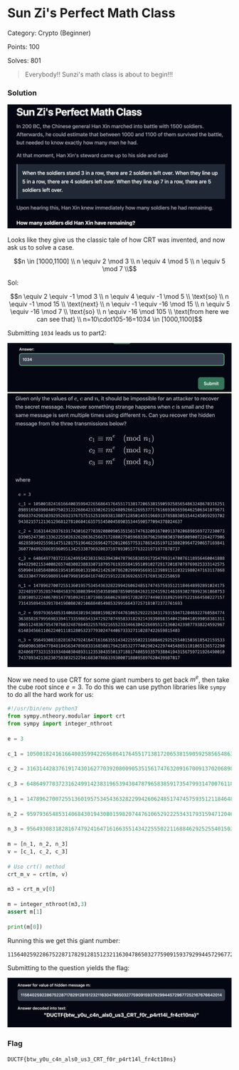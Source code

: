 # Sun Zi's Perfect Math Class

Category: Crypto (Beginner)

Points: 100

Solves: 801

>Everybody!! Sunzi's math class is about to begin!!!

### Solution

![Question 1](/images/SunZiQuestion.png)

Looks like they give us the classic tale of how CRT was invented, and now ask us to solve a case.

```math
n \in [1000,1100] \\
n \equiv 2 \mod 3 \\
n \equiv 4 \mod 5 \\
n \equiv 5 \mod 7 \\
```

Sol:

```math
n \equiv 2 \equiv -1 \mod 3 \\
n \equiv 4 \equiv -1 \mod 5 \\
\text{so} \\
n \equiv -1 \mod 15 \\
\text{next} \\
n \equiv -1 \equiv -16 \mod 15 \\
n \equiv 5 \equiv -16 \mod 7 \\
\text{so} \\
n \equiv -16 \mod 105 \\
\text{from here we can see that} \\
n=10\cdot105-16=1034 \in [1000,1100]
```

Submitting `1034` leads us to part2:

![Answer 1034](/images/SunZiAnswer.png)
![Part2](/images/SunZiQuestion2.png)

Now we need to use CRT for some giant numbers to get back $m^e$, then take the cube root since $e=3$. To do this we can use python libraries like `sympy` to do all the hard work for us:

```py
#!/usr/bin/env python3
from sympy.ntheory.modular import crt 
from sympy import integer_nthroot

e = 3

c_1 = 105001824161664003599422656864176455171381720653815905925856548632486703162518989165039084097502312226864233302621924809266126953771761669365659646250634187967109683742983039295269237675751525196938138071285014551966913785883051544245059293702943821571213612968127810604163575545004589035344590577094378024637

c_2 = 31631442837619174301627703920800905351561747632091670091370206898569727230073839052473051336225502632628636256671728802750596833679629890303700500900722642779064628589492559614751281751964622696427520120657753178654351971238020964729065716984136077048928869596095134253387969208375978930557763221971977878737

c_3 = 64864977037231624991423831965394304787965838591735479931470076118956460041888044329021534008265748308238833071879576193558419510910272917201870797698253331425756509041685848066195410586013190421426307862029999566951239891512032198024716311786896333047799598891440799810584167402219122283692655717691362258659

n_1 = 147896270072551360195753454363282299426062485174745759351211846489928910241753224819735285744845837638083944350358908785909584262132415921461693027899236186075383010852224067091477810924118719861660629389172820727449033189259975221664580227157731435894163917841980802021068840549853299166437257181072372761693

n_2 = 95979365485314068430194308015982074476106529222534317931594712046922760584774363858267995698339417335986543347292707495833182921439398983540425004105990583813113065124836795470760324876649225576921655233346630422669551713602423987793822459296761403456611062240111812805323779302474406733327110287422659815403

n_3 = 95649308318281674792416471616635514342255502211688462925255401503618542159533496090638947784818456347896833168508179425853277740290242297445486511810651365722908240687732315319340403048931123530435501371881740859335793804194315675972192649001074378934213623075830325229416830786633930007188095897620439987817

m = [n_1, n_2, n_3] 
v = [c_1, c_2, c_3] 
  
# Use crt() method  
crt_m_v = crt(m, v)  
      
m3 = crt_m_v[0]

m = integer_nthroot(m3,3)
assert m[1]

print(m[0])
```

Running this we get this giant number:
```
11564025922867522871782912815123211630478650327759091593792994457296772521676766420142199669845768991886967888274582504750347133
```

Submitting to the question yields the flag:

![Flag](/images/SunZiAnswer2.png)


### Flag

```DUCTF{btw_y0u_c4n_als0_us3_CRT_f0r_p4rt14l_fr4ct10ns}```